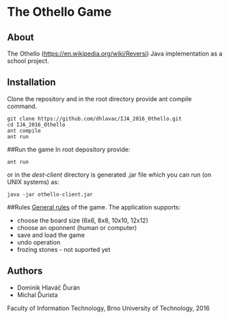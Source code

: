 # The Othello Game

## About
The Othello (https://en.wikipedia.org/wiki/Reversi) Java implementation as a school project. 


## Installation
Clone the repository and in the root directory provide ant compile command.

```
git clone https://github.com/dhlavac/IJA_2016_Othello.git
cd IJA_2016_Othello
ant compile
ant run
```


##Run the game
In root depository provide:

```
ant run
```

or in the _dest-client_ directory is generated .jar file which you can run (on UNIX systems) as:

```
java -jar othello-client.jar
```


##Rules
[General rules](https://en.wikipedia.org/wiki/Reversi) of the game.
The application supports:
- choose the board size (6x6, 8x8, 10x10, 12x12)
- choose an oponnent (human or computer)
- save and load the game
- undo operation
- frozing stones - not suported yet


## Authors
- Dominik Hlaváč Ďurán
- Michal Ďurista

Faculty of Information Technology, Brno University of Technology, 2016
